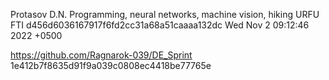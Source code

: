Protasov D.N.
Programming, neural networks, machine vision, hiking
URFU FTI
d456d6036167917f6fd2cc31a68a51caaaa132dc
Wed Nov 2 09:12:46 2022 +0500

https://github.com/Ragnarok-039/DE_Sprint
1e412b7f8635d91f9a039c0808ec4418be77765e
